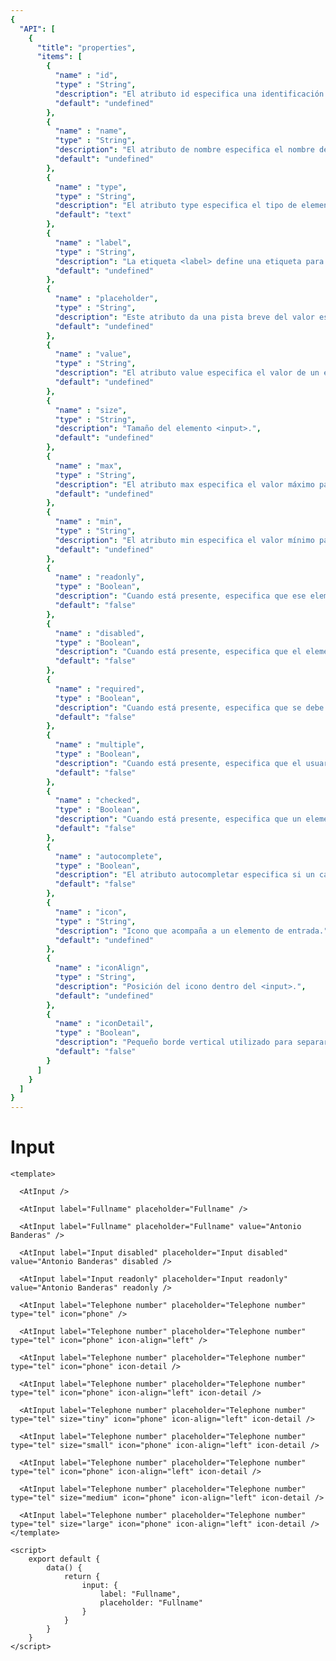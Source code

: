 ```yaml
---
{
  "API": [
    {
      "title": "properties",
      "items": [
        {
          "name" : "id",
          "type" : "String",
          "description": "El atributo id especifica una identificación única para un elemento HTML.",
          "default": "undefined"
        },
        {
          "name" : "name",
          "type" : "String",
          "description": "El atributo de nombre especifica el nombre de un elemento <input>. El atributo de nombre se usa para hacer referencia a elementos en un JavaScript o para hacer referencia a datos de formulario después de enviar un formulario. Nota: Solo los elementos de formulario con un atributo de nombre tendrán sus valores pasados ​​al enviar un formulario.",
          "default": "undefined"
        },    
        {
          "name" : "type",
          "type" : "String",
          "description": "El atributo type especifica el tipo de elemento <input> a mostrar.",
          "default": "text"
        },     
        {
          "name" : "label",
          "type" : "String",
          "description": "La etiqueta <label> define una etiqueta para un elemento <button>, <input>, <meter>, <output>, <progress>, <select> o <textarea>. El elemento <label> no se representa como algo especial para el usuario. Sin embargo, proporciona una mejora de usabilidad para los usuarios del mouse, porque si el usuario hace clic en el texto dentro del elemento <label>, alterna el control. El atributo for de la etiqueta <label> debe ser igual al atributo id del elemento relacionado para unirlos.",
          "default": "undefined"
        },               
        {
          "name" : "placeholder",
          "type" : "String",
          "description": "Este atributo da una pista breve del valor esperado dentro de un campo de texto.",
          "default": "undefined"
        },            
        {
          "name" : "value",
          "type" : "String",
          "description": "El atributo value especifica el valor de un elemento <input>.",
          "default": "undefined"
        },            
        {
          "name" : "size",
          "type" : "String",
          "description": "Tamaño del elemento <input>.",
          "default": "undefined"
        },            
        {
          "name" : "max",
          "type" : "String",
          "description": "El atributo max especifica el valor máximo para un elemento <input>.",
          "default": "undefined"
        },            
        {
          "name" : "min",
          "type" : "String",
          "description": "El atributo min especifica el valor mínimo para un elemento <input>.",
          "default": "undefined"
        },            
        {
          "name" : "readonly",
          "type" : "Boolean",
          "description": "Cuando está presente, especifica que ese elemento <input> es de solo lectura.",
          "default": "false"
        },            
        {
          "name" : "disabled",
          "type" : "Boolean",
          "description": "Cuando está presente, especifica que el elemento <input> debe estar deshabilitado.",
          "default": "false"
        },            
        {
          "name" : "required",
          "type" : "Boolean",
          "description": "Cuando está presente, especifica que se debe completar un campo de entrada antes de enviar el formulario.",
          "default": "false"
        },            
        {
          "name" : "multiple",
          "type" : "Boolean",
          "description": "Cuando está presente, especifica que el usuario puede ingresar más de un valor en el elemento <input>. El atributo múltiple funciona con los siguientes types de <input>: email y file.",
          "default": "false"
        },            
        {
          "name" : "checked",
          "type" : "Boolean",
          "description": "Cuando está presente, especifica que un elemento <input> se debe preseleccionar (marcar) cuando se carga la página. El atributo marcado se puede usar con <input type = 'checkbox'> y <input type = 'radio'>. El atributo marcado también se puede establecer después de la carga de la página, con un JavaScript.",
          "default": "false"
        },            
        {
          "name" : "autocomplete",
          "type" : "Boolean",
          "description": "El atributo autocompletar especifica si un campo de entrada debe tener autocompletado habilitado o no. Autocompletar permite al navegador predecir el valor. Cuando un usuario comienza a escribir en un campo, el navegador debe mostrar opciones para completar el campo, en función de los valores escritos anteriormente. El atributo de autocompletar funciona con los siguientes tipos de <input>: text, search, url, tel, email, password, datepickers, range, and color.",
          "default": "false"
        },
        {
          "name" : "icon",
          "type" : "String",
          "description": "Icono que acompaña a un elemento de entrada.",
          "default": "undefined"
        },               
        {
          "name" : "iconAlign",
          "type" : "String",
          "description": "Posición del icono dentro del <input>.",
          "default": "undefined"
        },               
        {
          "name" : "iconDetail",
          "type" : "Boolean",
          "description": "Pequeño borde vertical utilizado para separar el icono del valor del input.",
          "default": "false"
        }
      ] 
    }
  ]
}
---
```


# Input

<Preview>
  <template slot="demo">
    <AtInput />
    <AtInput label="Fullname" placeholder="Fullname" />
    <AtInput label="Fullname" placeholder="Fullname" value="Antonio Banderas" />
    <AtInput label="Input disabled" placeholder="Input disabled" value="Antonio Banderas" disabled />
    <AtInput label="Input readonly" placeholder="Input readonly" value="Antonio Banderas" readonly />
    <AtInput label="Telephone number" placeholder="Telephone number" type="tel" icon="phone" />
    <AtInput label="Telephone number" placeholder="Telephone number" type="tel" icon="phone" icon-align="left" />
    <AtInput label="Telephone number" placeholder="Telephone number" type="tel" icon="phone" icon-detail />
    <AtInput label="Telephone number" placeholder="Telephone number" type="tel" icon="phone" icon-align="left" icon-detail />
    <AtInput label="Telephone number" placeholder="Telephone number" type="tel" size="tiny" icon="phone" icon-align="left" icon-detail />
    <AtInput label="Telephone number" placeholder="Telephone number" type="tel" size="small" icon="phone" icon-align="left" icon-detail />
    <AtInput label="Telephone number" placeholder="Telephone number" type="tel" icon="phone" icon-align="left" icon-detail />
    <AtInput label="Telephone number" placeholder="Telephone number" type="tel" size="medium" icon="phone" icon-align="left" icon-detail />
    <AtInput label="Telephone number" placeholder="Telephone number" type="tel" size="large" icon="phone" icon-align="left" icon-detail />
  </template>
  
  ```vue
  <template>
    
    <AtInput />

    <AtInput label="Fullname" placeholder="Fullname" />

    <AtInput label="Fullname" placeholder="Fullname" value="Antonio Banderas" />

    <AtInput label="Input disabled" placeholder="Input disabled" value="Antonio Banderas" disabled />

    <AtInput label="Input readonly" placeholder="Input readonly" value="Antonio Banderas" readonly />

    <AtInput label="Telephone number" placeholder="Telephone number" type="tel" icon="phone" />

    <AtInput label="Telephone number" placeholder="Telephone number" type="tel" icon="phone" icon-align="left" />
  
    <AtInput label="Telephone number" placeholder="Telephone number" type="tel" icon="phone" icon-detail />
 
    <AtInput label="Telephone number" placeholder="Telephone number" type="tel" icon="phone" icon-align="left" icon-detail />

    <AtInput label="Telephone number" placeholder="Telephone number" type="tel" size="tiny" icon="phone" icon-align="left" icon-detail />
    
    <AtInput label="Telephone number" placeholder="Telephone number" type="tel" size="small" icon="phone" icon-align="left" icon-detail />
    
    <AtInput label="Telephone number" placeholder="Telephone number" type="tel" icon="phone" icon-align="left" icon-detail />
    
    <AtInput label="Telephone number" placeholder="Telephone number" type="tel" size="medium" icon="phone" icon-align="left" icon-detail />
    
    <AtInput label="Telephone number" placeholder="Telephone number" type="tel" size="large" icon="phone" icon-align="left" icon-detail />
  </template>
  
  <script>
      export default {
          data() {
              return {
                  input: {
                      label: "Fullname",
                      placeholder: "Fullname"
                  }
              }
          }
      }
  </script>
  ```
</Preview>


